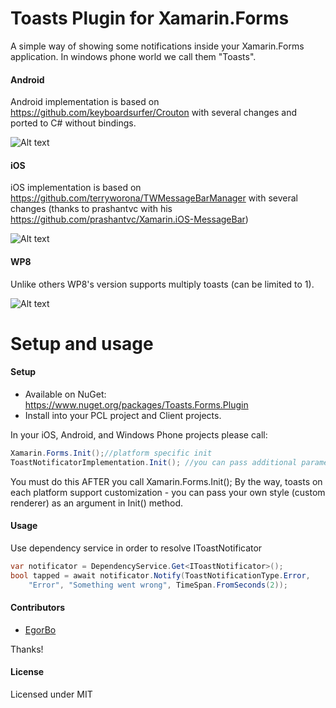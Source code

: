 Toasts Plugin for Xamarin.Forms
===================

A simple way of showing some notifications inside your Xamarin.Forms application. In windows phone world we call them "Toasts".

#### Android
Android implementation is based on https://github.com/keyboardsurfer/Crouton with several changes and ported to C# without bindings.

![Alt text](http://habrastorage.org/files/b72/3c4/362/b723c436271941309939da500f1e2abb.gif)

#### iOS
iOS implementation is based on https://github.com/terryworona/TWMessageBarManager with several changes (thanks to prashantvc with his https://github.com/prashantvc/Xamarin.iOS-MessageBar)

![Alt text](http://habrastorage.org/files/d1e/dd7/cbd/d1edd7cbdfe141cfb8f7be36f692b1a1.gif)

#### WP8
Unlike others WP8's version supports multiply toasts (can be limited to 1).

![Alt text](http://habrastorage.org/files/e96/4fd/8c5/e964fd8c5cb14ad08d4dab3cb6f36e73.gif)

Setup and usage
===================
#### Setup
* Available on NuGet: https://www.nuget.org/packages/Toasts.Forms.Plugin
* Install into your PCL project and Client projects.

In your iOS, Android, and Windows Phone projects please call:

```csharp
Xamarin.Forms.Init();//platform specific init
ToastNotificatorImplementation.Init(); //you can pass additional parameters here
```

You must do this AFTER you call Xamarin.Forms.Init();
By the way, toasts on each platform support customization - you can pass your own style (custom renderer) as an argument in Init() method.

#### Usage
Use dependency service in order to resolve IToastNotificator
```csharp
var notificator = DependencyService.Get<IToastNotificator>();
bool tapped = await notificator.Notify(ToastNotificationType.Error, 
	"Error", "Something went wrong", TimeSpan.FromSeconds(2));
```


#### Contributors
* [EgorBo](https://github.com/EgorBo)

Thanks!

#### License
Licensed under MIT
